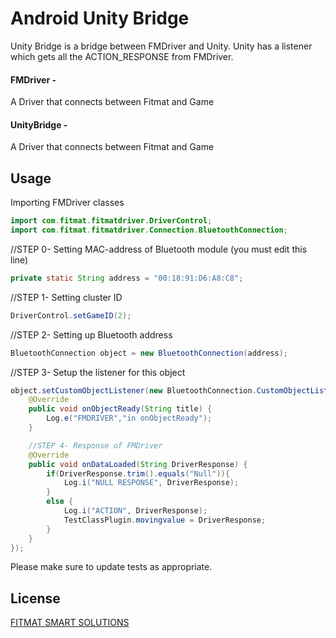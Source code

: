 # Android Unity Bridge

Unity Bridge is a bridge between FMDriver and Unity. Unity has a listener which gets all the ACTION_RESPONSE from FMDriver.


#### FMDriver - 
A Driver that connects between Fitmat and Game
 
#### UnityBridge - 
A Driver that connects between Fitmat and Game
 


## Usage
Importing FMDriver classes
```java
import com.fitmat.fitmatdriver.DriverControl;
import com.fitmat.fitmatdriver.Connection.BluetoothConnection;
```

//STEP 0- Setting MAC-address of Bluetooth module (you must edit this line)
```java
private static String address = "00:18:91:D6:A8:C8";
```
//STEP 1- Setting cluster ID
```java
DriverControl.setGameID(2);
```
//STEP 2- Setting up Bluetooth address
```java
BluetoothConnection object = new BluetoothConnection(address);
```
//STEP 3- Setup the listener for this object
```java
object.setCustomObjectListener(new BluetoothConnection.CustomObjectListenerInterface() {
    @Override
    public void onObjectReady(String title) {
        Log.e("FMDRIVER","in onObjectReady");
    }

    //STEP 4- Response of FMDriver
    @Override
    public void onDataLoaded(String DriverResponse) {
        if(DriverResponse.trim().equals("Null")){
            Log.i("NULL RESPONSE", DriverResponse);
        }
        else {
            Log.i("ACTION", DriverResponse);
            TestClassPlugin.movingvalue = DriverResponse;
        }
    }
});
```

Please make sure to update tests as appropriate.

## License
[FITMAT SMART SOLUTIONS](http://www.fundaysports.in)
